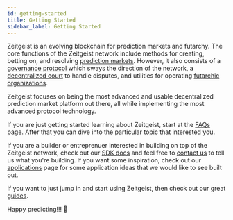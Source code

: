 ```yaml
---
id: getting-started
title: Getting Started
sidebar_label: Getting Started
---
```


Zeitgeist is an evolving blockchain for prediction markets and futarchy. The
core functions of the Zeitgeist network include methods for creating, betting
on, and resolving [prediction markets][]. However, it also consists of a
[governance protocol][] which sways the direction of the network, a
[decentralized court][] to handle disputes, and utilities for operating
[futarchic organizations][].

Zeitgeist focuses on being the most advanced and usable decentralized prediction
market platform out there, all while implementing the most advanced protocol
technology.

If you are just getting started learning about Zeitgeist, start at the [FAQs][]
page. After that you can dive into the particular topic that interested you.

If you are a builder or entreprenuer interested in building on top of the
Zeitgeist network, check out our [SDK docs][] and feel free to [contact us][] to
tell us what you're building. If you want some inspiration, check out our
[applications][] page for some application ideas that we would like to see built
out.

If you want to just jump in and start using Zeitgeist, then check out our great
[guides][].

Happy predicting!!! 🔮

[prediction markets]: prediction-markets.md
[governance protocol]: governance.md
[decentralized court]: court.md
[futarchic organizations]: futarchy.md
[faqs]: faq.md
[sdk docs]: sdk.md
[contact us]: mailto:hi@zeitgeist.pm
[applications]: applications.md
[guides]: guides.md
